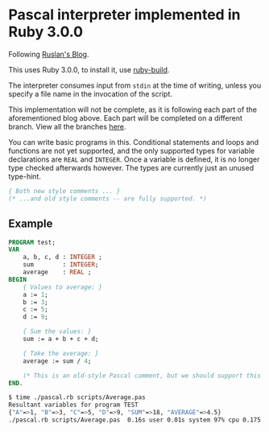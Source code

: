 # Pascal interpreter implemented in Ruby 3.0.0

Following [Ruslan's Blog](https://ruslanspivak.com/lsbasi-part13/).

This uses Ruby 3.0.0, to install it, use [ruby-build](https://github.com/rbenv/ruby-build).

The interpreter consumes input from `stdin` at the time of writing,
unless you specify a file name in the invocation of the script.

This implementation will not be complete, as it is following each part of the
aforementioned blog above. Each part will be completed on a different
branch. View all the branches [here](https://github.com/ascopes/lbasi/tree/trunk).

You can write basic programs in this. Conditional statements and loops and functions are not
yet supported, and the only supported types for variable declarations are `REAL` and
`INTEGER`. Once a variable is defined, it is no longer type checked afterwards however. The
types are currently just an unused type-hint.

```pascal
{ Both new style comments ... }
(* ...and old style comments -- are fully supported. *)
```

## Example

```pascal
PROGRAM test;
VAR
    a, b, c, d : INTEGER ;
    sum        : INTEGER;
    average    : REAL ;
BEGIN
    { Values to average: }
    a := 1;
    b := 3;
    c := 5;
    d := 9;

    { Sum the values: }
    sum := a + b + c + d;

    { Take the average: }
    average := sum / 4;

    (* This is an old-style Pascal comment, but we should support this too. *)
END.
```
```bash
$ time ./pascal.rb scripts/Average.pas
Resultant variables for program TEST
{"A"=>1, "B"=>3, "C"=>5, "D"=>9, "SUM"=>18, "AVERAGE"=>4.5}
./pascal.rb scripts/Average.pas  0.16s user 0.01s system 97% cpu 0.175 total
```
